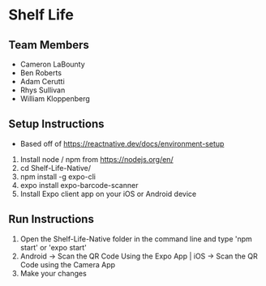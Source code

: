 # Shelf Life

## Team Members
- Cameron LaBounty
- Ben Roberts
- Adam Cerutti
- Rhys Sullivan
- William Kloppenberg

## Setup Instructions
- Based off of https://reactnative.dev/docs/environment-setup

1. Install node / npm from https://nodejs.org/en/
2. cd Shelf-Life-Native/
3. npm install -g expo-cli
4. expo install expo-barcode-scanner
5. Install Expo client app on your iOS or Android device


## Run Instructions
1. Open the Shelf-Life-Native folder in the command line and type 'npm start' or 'expo start'
2. Android -> Scan the QR Code Using the Expo App | iOS -> Scan the QR Code using the Camera App
3. Make your changes